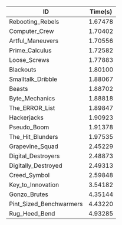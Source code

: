 |ID|Time(s)|
|-|-|
|Rebooting_Rebels|1.67478|
|Computer_Crew|1.70402|
|Artful_Maneuvers|1.70556|
|Prime_Calculus|1.72582|
|Loose_Screws|1.77883|
|Blackouts|1.80100|
|Smalltalk_Dribble|1.88067|
|Beasts|1.88702|
|Byte_Mechanics|1.88818|
|The_ERROR_List|1.89847|
|Hackerjacks|1.90923|
|Pseudo_Boom|1.91378|
|The_Hit_Blunders|1.97535|
|Grapevine_Squad|2.45229|
|Digital_Destroyers|2.48873|
|Digitally_Destroyed|2.49313|
|Creed_Symbol|2.59848|
|Key_to_Innovation|3.54182|
|Gonzo_Brutes|4.35144|
|Pint_Sized_Benchwarmers|4.43220|
|Rug_Heed_Bend|4.93285|
